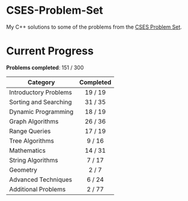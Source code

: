 # CSES-Problem-Set

My C++ solutions to some of the problems from the [CSES Problem Set](https://cses.fi/problemset/).

# Current Progress

**Problems completed**: 151 / 300

| Category              | Completed |
| --------------------- | :-------: |
| Introductory Problems |  19 / 19  |
| Sorting and Searching |  31 / 35  |
| Dynamic Programming   |  18 / 19  |
| Graph Algorithms      |  26 / 36  |
| Range Queries         |  17 / 19  |
| Tree Algorithms       |   9 / 16  |
| Mathematics           |  14 / 31  |
| String Algorithms     |   7 / 17  |
| Geometry              |   2 / 7   |
| Advanced Techniques   |   6 / 24  |
| Additional Problems   |   2 / 77  |
